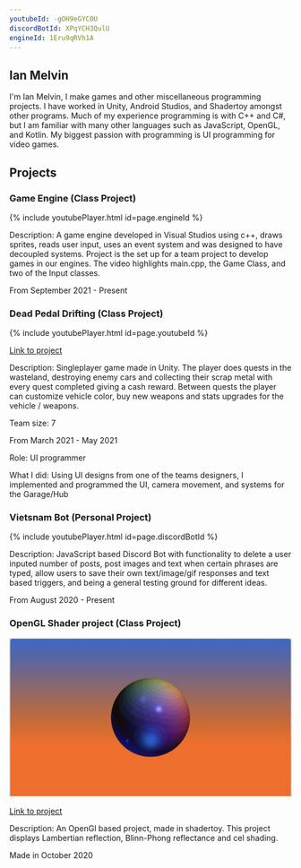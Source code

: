 ```yaml
---
youtubeId: -gOH9eGYC0U
discordBotId: XPqYCH3QulU
engineId: 1Eru9qRVh1A
---
```


## Ian Melvin
I'm Ian Melvin, I make games and other miscellaneous programming projects. I have worked in Unity, Android Studios, and Shadertoy amongst other programs. Much of my experience programming is with C++ and C#, but I am familiar with many other languages such as JavaScript, OpenGL, and Kotlin. My biggest passion with programming is UI programming for video games.

## Projects

### Game Engine (Class Project)

{% include youtubePlayer.html id=page.engineId %}

Description: A game engine developed in Visual Studios using c++, draws sprites, reads user input, uses an event system and was designed to have decoupled systems. Project is the set up for a team project to develop games in our engines. The video highlights main.cpp, the Game Class, and two of the Input classes.

From September 2021 - Present

### Dead Pedal Drifting (Class Project)

{% include youtubePlayer.html id=page.youtubeId %}

[Link to project](https://larnio.itch.io/dead-pedal-drifting)

Description: Singleplayer game made in Unity. The player does quests in the wasteland, destroying enemy cars and collecting their scrap metal with every quest completed giving a cash reward. Between quests the player can customize vehicle color, buy new weapons and stats upgrades for the vehicle / weapons.

Team size: 7

From March 2021 - May 2021

Role: UI programmer

What I did: Using UI designs from one of the teams designers, I implemented and programmed the UI, camera movement, and systems for the Garage/Hub

### Vietsnam Bot (Personal Project)

{% include youtubePlayer.html id=page.discordBotId %}

Description: JavaScript based Discord Bot with functionality to delete a user inputed number of posts, post images and text when certain phrases are typed, allow users to save their own text/image/gif responses and text based triggers, and being a general testing ground for different ideas.

From August 2020 - Present

### OpenGL Shader project (Class Project)

![Image](GraphicsProject.png)

[Link to project](https://www.shadertoy.com/view/wsdcW4)

Description: An OpenGl based project, made in shadertoy. This project displays Lambertian reflection, Blinn-Phong reflectance and cel shading.

Made in October 2020
